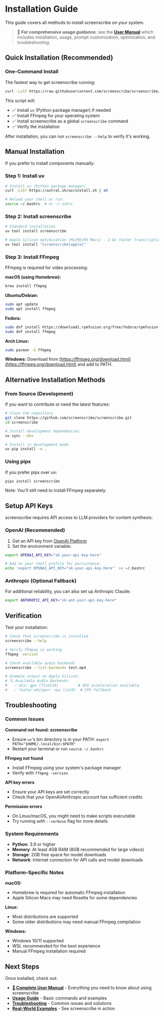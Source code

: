 # Installation Guide

This guide covers all methods to install screenscribe on your system.

> 📖 **For comprehensive usage guidance**, see the **[User Manual](../USER_MANUAL.md)** which includes installation, usage, prompt customization, optimization, and troubleshooting.

## Quick Installation (Recommended)

### One-Command Install

The fastest way to get screenscribe running:

```bash
curl -LsSf https://raw.githubusercontent.com/screenscribe/screenscribe/main/scripts/install.sh | bash
```

This script will:
- ✅ Install `uv` (Python package manager) if needed
- ✅ Install FFmpeg for your operating system
- ✅ Install screenscribe as a global `screenscribe` command
- ✅ Verify the installation

After installation, you can run `screenscribe --help` to verify it's working.

## Manual Installation

If you prefer to install components manually:

### Step 1: Install uv

```bash
# Install uv (Python package manager)
curl -LsSf https://astral.sh/uv/install.sh | sh

# Reload your shell or run:
source ~/.bashrc  # or ~/.zshrc
```

### Step 2: Install screenscribe

```bash
# Standard installation
uv tool install screenscribe

# Apple Silicon optimization (M1/M2/M3 Macs) - 2-8x faster transcription
uv tool install "screenscribe[apple]"
```

### Step 3: Install FFmpeg

FFmpeg is required for video processing:

**macOS (using Homebrew):**
```bash
brew install ffmpeg
```

**Ubuntu/Debian:**
```bash
sudo apt update
sudo apt install ffmpeg
```

**Fedora:**
```bash
sudo dnf install https://download1.rpmfusion.org/free/fedora/rpmfusion-free-release-$(rpm -E %fedora).noarch.rpm
sudo dnf install ffmpeg
```

**Arch Linux:**
```bash
sudo pacman -S ffmpeg
```

**Windows:**
Download from [https://ffmpeg.org/download.html](https://ffmpeg.org/download.html) and add to PATH.

## Alternative Installation Methods

### From Source (Development)

If you want to contribute or need the latest features:

```bash
# Clone the repository
git clone https://github.com/screenscribe/screenscribe.git
cd screenscribe

# Install development dependencies
uv sync --dev

# Install in development mode
uv pip install -e .
```

### Using pipx

If you prefer pipx over uv:

```bash
pipx install screenscribe
```

Note: You'll still need to install FFmpeg separately.

## Setup API Keys

screenscribe requires API access to LLM providers for content synthesis:

### OpenAI (Recommended)

1. Get an API key from [OpenAI Platform](https://platform.openai.com/api-keys)
2. Set the environment variable:

```bash
export OPENAI_API_KEY="sk-your-api-key-here"

# Add to your shell profile for persistence:
echo 'export OPENAI_API_KEY="sk-your-api-key-here"' >> ~/.bashrc
```

### Anthropic (Optional Fallback)

For additional reliability, you can also set up Anthropic Claude:

```bash
export ANTHROPIC_API_KEY="sk-ant-your-api-key-here"
```

## Verification

Test your installation:

```bash
# Check that screenscribe is installed
screenscribe --help

# Verify FFmpeg is working
ffmpeg -version

# Check available audio backends
screenscribe --list-backends test.mp4

# Example output on Apple Silicon:
# 🔍 Available Audio Backends:
#   ✅ mlx: gpu (float16)         # GPU acceleration available
#   ✅ faster-whisper: cpu (int8)  # CPU fallback
```

## Troubleshooting

### Common Issues

**Command not found: screenscribe**
- Ensure `uv`'s bin directory is in your PATH: `export PATH="$HOME/.local/bin:$PATH"`
- Restart your terminal or run `source ~/.bashrc`

**FFmpeg not found**
- Install FFmpeg using your system's package manager
- Verify with `ffmpeg -version`

**API key errors**
- Ensure your API keys are set correctly
- Check that your OpenAI/Anthropic account has sufficient credits

**Permission errors**
- On Linux/macOS, you might need to make scripts executable
- Try running with `--verbose` flag for more details

### System Requirements

- **Python**: 3.9 or higher
- **Memory**: At least 4GB RAM (8GB recommended for large videos)
- **Storage**: 2GB free space for model downloads
- **Network**: Internet connection for API calls and model downloads

### Platform-Specific Notes

**macOS:**
- Homebrew is required for automatic FFmpeg installation
- Apple Silicon Macs may need Rosetta for some dependencies

**Linux:**
- Most distributions are supported
- Some older distributions may need manual FFmpeg compilation

**Windows:**
- Windows 10/11 supported
- WSL recommended for the best experience
- Manual FFmpeg installation required

## Next Steps

Once installed, check out:
- **[📖 Complete User Manual](../USER_MANUAL.md)** - Everything you need to know about using screenscribe
- **[Usage Guide](usage.md)** - Basic commands and examples
- **[Troubleshooting](troubleshooting.md)** - Common issues and solutions
- **[Real-World Examples](../examples/real-world-examples.md)** - See screenscribe in action